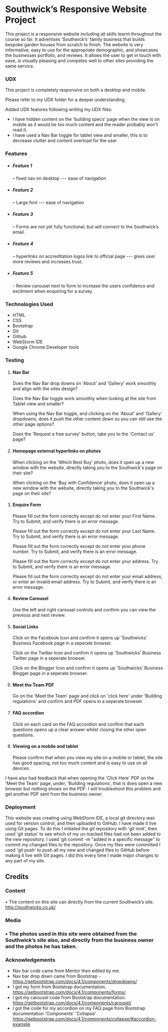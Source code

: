 <h1>Southwick’s Responsive Website Project</h1>
This project is a responsive website including all skills learnt throughout the course so far. It advertises 
‘Southwick’s’ family business that builds bespoke garden houses from scratch to finish. The website is very 
informative, easy to use for the appropriate demographic, and showcases the businesses portfolio, and reviews. 
It allows the user to get in touch with ease, is visually pleasing and competes well to other sites providing 
the same service. 

<h3>UDX</h3>
This project is completely responsive on both a desktop and mobile. 

Please refer to my UDX folder for a deeper understanding. 

Added UDX features following writing my UDX files:
<ul>
<li>I have hidden content on the 'building specs' page 
    when the view is on mobile as it would be too much content and the reader probably won't read it.</li>
<li>I have used a Nav Bar toggle for tablet view and smaller, this is to decrease clutter and content overload for the user</li>
</ul>

<h3>Features</h3>

<ul>
<li><h5>Feature 1</h5> – fixed nav on desktop --- ease of navigation</li>
<li><h5>Feature 2</h5> – Large font --- ease of navigation</li>
<li><h5>Feature 3</h5> – Forms are not yet fully functional, but will connect to the Southwick’s email.</li>
<li><h5>Feature 4</h5> – hyperlinks on accreditation logos link to official page --- gives user more reviews and 
    increases trust.</li>
<li><h5>Feature 5</h5> - Review carousel next to form to increase the users confidence and excitment when enquiring for a survey.</li>
</ul>

<h3>Technologies Used</h3>

<ul>
<li>HTML</li>
<li>CSS</li>
<li>Bootstrap</li>
<li>Git</li>
<li>Github</li>
<li>WebStorm IDE</li>
<li>Google Chrome Developer tools</li>
</ul>

<h3>Testing</h3>

<ol>
<li><h4>Nav Bar</h4>
<p>Does the Nav Bar drop downs on 'About' and 'Gallery' work smoothly and align with the sites design?</p>
<p>Does the Nav Bar toggle work smoothly when looking at the site from Tablet view and smaller?</p>
<p>When using the Nav Bar toggle, and clicking on the 'About' and 'Gallery' dropdowns, does it push the other content down
so you can still see the other page options?</p>
<p>Does the 'Request a free survey' button, take you to the 'Contact us' page?</p>
</li>
<li><h4>Homepage external hyperlinks on photos</h4>
<p>When clicking on the 'Which Best Buy' photo, does it open up a new window with the website, directly taking you to the Southwick's
page on their site?</p>
<p>When clicking on the 'Buy with Confidence' photo, does it open up a new window with the website, directly taking you to the 
Southwick's page on their site?</p>
</li>
<li><h4>Enquire Form</h4>
<p>Please fill out the form correctly except do not enter your First Name. Try to Submit, and verify there is an error message.</p>
<p>Please fill out the form correctly except do not enter your Last Name. Try to Submit, and verify there is an error message.</p>
<p>Please fill out the form correctly except do not enter your phone number. Try to Submit, and verify there is an error message.</p>
<p>Please fill out the form correctly except do not enter your address. Try to Submit, and verify there is an error message.</p>
<p>Please fill out the form correctly except do not enter your email address, or enter an invalid email address. Try to Submit, and verify there is an error message.</p></li>
<li><h4>Review Carousel</h4>
<p>Use the left and right carousel controls and confirm you can view the previous and next review.</p>
</li>
<li><h4>Social Links</h4>
<p>Click on the Facebook Icon and confirm it opens up 'Southwicks' Business Facebook page in a seperate browser.</p>
<p>Click on the Twitter Icon and confirm it opens up 'Southwicks' Business Twitter page in a seperate browser.</p>
<p>Click on the Blogger Icon and confirm it opens up 'Southwicks' Business Blogger page in a seperate browser.</p>
</li>
<li><h4>Meet the Team PDF</h4><p>
Go on the 'Meet the Team' page and click on 'click here' under 'Building regulations' and confirm and PDF opens in a seperate
browser.</p>
</li>
<li><h4>FAQ accordion</h4>
<p>Click on each card on the FAQ accordion and confirm that each questions opens up a clear answer whilst closing the 
other open questions.</p>
</li>
<li><h4>Viewing on a mobile and tablet</h4>
<p>Please confirm that when you view my site on a mobile or tablet, the site has good spacing, not too much content and is easy to use on all devices.</p>
</li>
</ol>


I have also had feedback that when opening the 'Click Here' PDF on the 'Meet the Team' page, under, 'Building regulations', 
that is does open a new browser but nothing shows on the PDF. I will troubleshoot this problem and get another PDF sent from the 
business owner.

<h3>Deployment</h3>

This website was creating using WebStorm IDE, a local git directory was used for version control, and then uploaded 
to GitHub. I have made it live using Git pages. To do this I initiated the git repository with 'git innit', then used 'git status' 
to see which of my un-tracked files had not been added to the new repository. I used 'git commit -m "added in a specific message" to commit
my changed files to the repository. Once my files were committed I used 'git push' to push all my new and changed files to GitHub
before making it live with Git pages. I did this every time I made major changes to any part of my site.  

<h2>Credits</h2>

<h3>Content</h3>

•	The content on this site can directly from the current Southwick’s site. http://southwicks.co.uk/

<h3>Media<h3>

•	The photos used in this site were obtained from the Southwick’s site also, and directly from the business owner 
and the photos he has taken. 

<h3>Acknowledgements</h3>

- Nav bar code came from Mentor then edited by me.
- Nav bar drop down came from Bootstrap - https://getbootstrap.com/docs/4.1/components/dropdowns/
- I got my form from Bootstrap documentation. https://getbootstrap.com/docs/4.1/components/forms/
- I got my carousel code from Bootstrap documentation. https://getbootstrap.com/docs/4.1/components/carousel/
- I got the code for my accordion on my FAQ page from Bootstrap documentation 'Components' 'Collapse' https://getbootstrap.com/docs/4.1/components/collapse/#accordion-example


